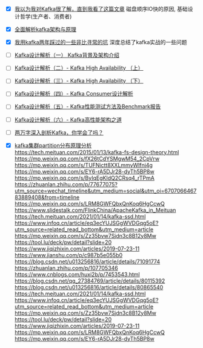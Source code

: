 - [X] [我以为我对Kafka很了解，直到我看了这篇文章](https://mp.weixin.qq.com/s/fX26tCdYSMgwM54_2CpVrw)
  磁盘顺序IO快的原因, 基础设计哲学(生产者、消费者)
- [X] [全面解析kafka架构与原理](https://www.jianshu.com/p/bde902c57e80)
- [X] [我用kafka两年踩过的一些非比寻常的坑](https://mp.weixin.qq.com/s?__biz=MzUxODkzNTQ3Nw==&mid=2247486202&idx=1&sn=23f249d3796eb53aff9cf41de6a41761&chksm=f9800c20cef785361afc55298d26e8dc799751a472be48eae6c02b508b7cb8c62ba3ac4eb99b&scene=132#wechat_redirect)
  深度总结了kafka实战的一些问题
- [ ] [Kafka设计解析（一） Kafka背景及架构介绍](https://zhuanlan.zhihu.com/p/27551928)
- [ ] [Kafka设计解析（二）- Kafka High Availability （上）](https://zhuanlan.zhihu.com/p/27587872)
- [ ] [Kafka设计解析（三）- Kafka High Availability （下）](https://zhuanlan.zhihu.com/p/31322316)
- [ ] [Kafka设计解析（四）- Kafka Consumer设计解析](https://zhuanlan.zhihu.com/p/31322697)
- [ ] [Kafka设计解析（五）- Kafka性能测试方法及Benchmark报告](https://zhuanlan.zhihu.com/p/31322840)
- [ ] [Kafka设计解析（六）- Kafka高性能架构之道](https://zhuanlan.zhihu.com/p/31322994)
- [ ] [两万字深入剖析Kafka，你学会了吗？](https://mp.weixin.qq.com/s/X301soSDWRfOemQhk9AuPw)
- [X] [kafka集群partition分布原理分析](https://www.cnblogs.com/wxd0108/p/6519973.html)
https://tech.meituan.com/2015/01/13/kafka-fs-design-theory.html
https://mp.weixin.qq.com/s/fX26tCdYSMgwM54_2CpVrw
https://mp.weixin.qq.com/s/TUFNictt8XXLmmyWlfnj4g
https://mp.weixin.qq.com/s/EY6-rA5DJr28-dyTh5BP8w
https://mp.weixin.qq.com/s/ByIqEgKIdQ2CRsq4_rTPmA
https://zhuanlan.zhihu.com/p/77677075?utm_source=wechat_timeline&utm_medium=social&utm_oi=670706646783889408&from=timeline
https://mp.weixin.qq.com/s/LRM8GWFQbxQnKoq6HgCcwQ
https://www.slidestalk.com/FlinkChina/ApacheKafka_in_Meituan
https://tech.meituan.com/2021/01/14/kafka-ssd.html
https://www.infoq.cn/article/eq3ecYUJSGgWVDGqg5oE?utm_source=related_read_bottom&utm_medium=article
https://mp.weixin.qq.com/s/Zz35bvw7Sjdn3c8B12y8Mw
https://tool.lu/deck/pw/detail?slide=20
https://www.jiqizhixin.com/articles/2019-07-23-11
https://www.jianshu.com/p/c987b5e055b0
https://blog.csdn.net/u013256816/article/details/71091774
https://zhuanlan.zhihu.com/p/107705346
https://www.cnblogs.com/huxi2b/p/7453543.html
https://blog.csdn.net/qq_27384769/article/details/80115392
https://blog.csdn.net/u013256816/article/details/80865540
https://tech.meituan.com/2021/01/14/kafka-ssd.html
https://www.infoq.cn/article/eq3ecYUJSGgWVDGqg5oE?utm_source=related_read_bottom&utm_medium=article
https://mp.weixin.qq.com/s/Zz35bvw7Sjdn3c8B12y8Mw
https://tool.lu/deck/pw/detail?slide=20
https://www.jiqizhixin.com/articles/2019-07-23-11
https://mp.weixin.qq.com/s/LRM8GWFQbxQnKoq6HgCcwQ
https://mp.weixin.qq.com/s/EY6-rA5DJr28-dyTh5BP8w



